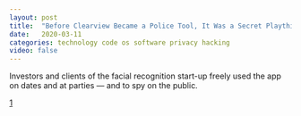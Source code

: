 ```yaml
---
layout: post
title:  "Before Clearview Became a Police Tool, It Was a Secret Plaything of the Rich"
date:   2020-03-11
categories: technology code os software privacy hacking
video: false
---
```


Investors and clients of the facial recognition start-up freely used the app on dates and at parties — and to spy on the public.

[1]

[1]: //www.nytimes.com/2020/03/05/technology/clearview-investors.html

